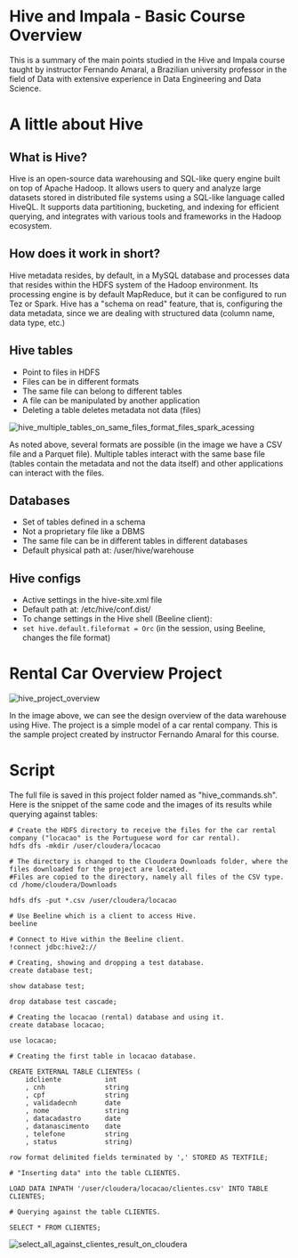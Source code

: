 # Hive and Impala - Basic Course Overview

This is a summary of the main points studied in the Hive and Impala course taught by instructor Fernando Amaral, 
a Brazilian university professor in the field of Data with extensive experience in Data Engineering and Data Science.

# A little about Hive

## What is Hive?

Hive is an open-source data warehousing and SQL-like query engine built on top of Apache Hadoop. 
It allows users to query and analyze large datasets stored in distributed file systems using a SQL-like language called HiveQL.
It supports data partitioning, bucketing, and indexing for efficient querying, and integrates with various tools and frameworks in the Hadoop ecosystem.

## How does it work in short?

Hive metadata resides, by default, in a MySQL database and processes data that resides within the HDFS system of the Hadoop environment.
Its processing engine is by default MapReduce, but it can be configured to run Tez or Spark.
Hive has a "schema on read" feature, that is, configuring the data metadata, since we are dealing with structured data (column name, data type, etc.)

## Hive tables

- Point to files in HDFS
- Files can be in different formats
- The same file can belong to different tables
- A file can be manipulated by another application
- Deleting a table deletes metadata not data (files)

![hive_multiple_tables_on_same_files_format_files_spark_acessing](https://github.com/Shamslux/DataEngineering/assets/79280485/9627b844-bd08-4ba7-ae3b-969da745f3e4)

As noted above, several formats are possible (in the image we have a CSV file and a Parquet file). 
Multiple tables interact with the same base file (tables contain the metadata and not the data itself) and other applications can interact with the files.

## Databases

- Set of tables defined in a schema
- Not a proprietary file like a DBMS
- The same file can be in different tables in different databases
- Default physical path at: /user/hive/warehouse

## Hive configs

- Active settings in the hive-site.xml file
- Default path at: /etc/hive/conf.dist/
- To change settings in the Hive shell (Beeline client):
- `set hive.default.fileformat = Orc` (in the session, using Beeline, changes the file format)

# Rental Car Overview Project 

![hive_project_overview](https://github.com/Shamslux/DataEngineering/assets/79280485/b4494b3b-3605-4cfa-8a45-77ce2c9bcb2e)

In the image above, we can see the design overview of the data warehouse using Hive. The project is a simple model of a car rental company.
This is the sample project created by instructor Fernando Amaral for this course.

# Script

The full file is saved in this project folder named as "hive_commands.sh". Here is the snippet of the same code and the images of its results while querying against tables:

```shell
# Create the HDFS directory to receive the files for the car rental company ("locacao" is the Portuguese word for car rental).
hdfs dfs -mkdir /user/cloudera/locacao

# The directory is changed to the Cloudera Downloads folder, where the files downloaded for the project are located. 
#Files are copied to the directory, namely all files of the CSV type.
cd /home/cloudera/Downloads

hdfs dfs -put *.csv /user/cloudera/locacao 

# Use Beeline which is a client to access Hive.
beeline

# Connect to Hive within the Beeline client.
!connect jdbc:hive2://

# Creating, showing and dropping a test database.
create database test;

show database test;

drop database test cascade;

# Creating the locacao (rental) database and using it.
create database locacao;

use locacao;

# Creating the first table in locacao database.

CREATE EXTERNAL TABLE CLIENTESs (
	idcliente 		    int
	, cnh			    string
	, cpf			    string
	, validadecnh	    date
	, nome			    string
	, datacadastro	    date
	, datanascimento    date
	, telefone		    string
	, status		    string)

row format delimited fields terminated by ',' STORED AS TEXTFILE;

# "Inserting data" into the table CLIENTES.

LOAD DATA INPATH '/user/cloudera/locacao/clientes.csv' INTO TABLE CLIENTES;

# Querying against the table CLIENTES.

SELECT * FROM CLIENTES;
```

![select_all_against_clientes_result_on_cloudera](https://github.com/Shamslux/DataEngineering/assets/79280485/a3003f5d-2211-4c6e-8dfe-bc9b223960ae)


  
